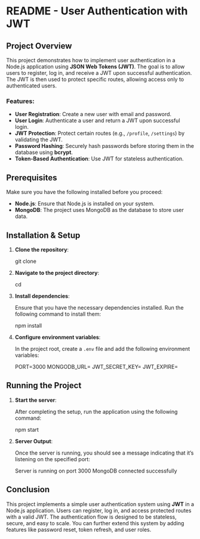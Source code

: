 # README - User Authentication with JWT

## Project Overview

This project demonstrates how to implement user authentication in a Node.js application using **JSON Web Tokens (JWT)**. The goal is to allow users to register, log in, and receive a JWT upon successful authentication. The JWT is then used to protect specific routes, allowing access only to authenticated users.

### Features:

- **User Registration**: Create a new user with email and password.
- **User Login**: Authenticate a user and return a JWT upon successful login.
- **JWT Protection**: Protect certain routes (e.g., `/profile`, `/settings`) by validating the JWT.
- **Password Hashing**: Securely hash passwords before storing them in the database using **bcrypt**.
- **Token-Based Authentication**: Use JWT for stateless authentication.

## Prerequisites

Make sure you have the following installed before you proceed:

- **Node.js**: Ensure that Node.js is installed on your system.
- **MongoDB**: The project uses MongoDB as the database to store user data.

## Installation & Setup

1. **Clone the repository**:

   git clone <repository-url>

2. **Navigate to the project directory**:

   cd <project-directory>

3. **Install dependencies**:

   Ensure that you have the necessary dependencies installed. Run the following command to install them:

   npm install

4. **Configure environment variables**:

   In the project root, create a `.env` file and add the following environment variables:

   PORT=3000
   MONGODB_URL= <enter your mongodb url>
   JWT_SECRET_KEY= <enter your jwt secret key>
   JWT_EXPIRE= <enter your jwt expire time>


## Running the Project

1. **Start the server**:

   After completing the setup, run the application using the following command:

   npm start

2. **Server Output**:

   Once the server is running, you should see a message indicating that it’s listening on the specified port:

   Server is running on port 3000
   MongoDB connected successfully

## Conclusion

This project implements a simple user authentication system using **JWT** in a Node.js application. Users can register, log in, and access protected routes with a valid JWT. The authentication flow is designed to be stateless, secure, and easy to scale. You can further extend this system by adding features like password reset, token refresh, and user roles.
